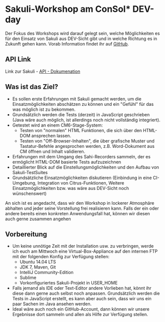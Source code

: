 Sakuli-Workshop am ConSol* DEV-day
==============

Der Fokus des Workshops wird darauf gelegt sein, welche Möglichkeiten es für den Einsatz von Sakuli aus DEV-Sicht gibt und in welche Richtung es in Zukunft gehen kann. Vorab Information findet ihr auf [GitHub](https://github.com/ConSol/sakuli).

## API Link
Link zur Sakuli - [API - Dokumenation](https://github.com/ConSol/sakuli/blob/master/docs/sakuli-api.md)

## Was ist das Ziel?

* Es sollen erste Erfahrungen mit Sakuli gemacht werden, um die Einsatzmöglichkeiten abschätzen zu können und ein "Gefühl" für das was möglich ist zu bekommen.
* Grundsätzlich werden die Tests (derzeit) in JavaScript geschrieben (Java wäre auch möglich, ist allerdings noch nicht vollständig integriert).
* Getestet wird an einem CM6-Stage-System:
  * Testen von "normalen" HTML Funktionen, die sich über den HTML-DOM ansprechen lassen.
  * Testen von "Off-Browser-Inhalten", die über grafische Muster und Tastatur-Befehle angesprochen werden, z.B. Word-Dokument aus CM öffnen und Inhalt validieren.
* Erfahrungen mit dem Umgang des Sahi-Recorders sammeln, der es ermöglicht HTML-DOM basierte Tests aufzuzeichnen
* Detaillierter Blick auf die Einstellungsmöglichkeiten und den Aufbau von Sakuli-TestSuites
* Grundsätzliche Einsatzmöglichkeiten diskutieren (Einbindung in eine CI-Umgebung, Integration von Citrus-Funktionen, Weitere Einsatzmöglichkeiten bzw. was wäre aus DEV-Sicht noch wünschenswert) 

An sich ist es angedacht, dass wir den Workshop in lockerer Atmosphäre abhalten und jeder seine Vorstellung frei realisieren kann. Falls der ein oder andere bereits einen konkreten Anwendungsfall hat, können wir diesen auch gerne zusammen angehen 


## Vorbereitung

* Um keine unnötige Zeit mit der Installation usw. zu verbringen, werde ich euch am Mittwoch eine Virtual-Box-Appliance auf den internen FTP mit der folgenden Konfig zur Verfügung stellen:
  * Ubuntu 14.04 LTS
  * JDK 7, Maven, Git
  * IntelliJ Community-Edition
  * Sublime
  * Vorkonfiguriertes Sakuli-Projekt in USER_HOME
* Falls jemand als IDE oder Text-Editor andere Vorlieben hat, könnt ihr diese dann gerne auch selbst noch anpassen. Grundsätzlich werden die Tests in JavaScript erstellt, es kann aber auch sein, dass wir uns ein paar Sachen im Java ansehen werden.
* Ideal wäre auch noch ein GitHub-Account, dann können wir unsere Ergebnisse dort sammeln und allen als Hilfe zur Verfügung stellen.
